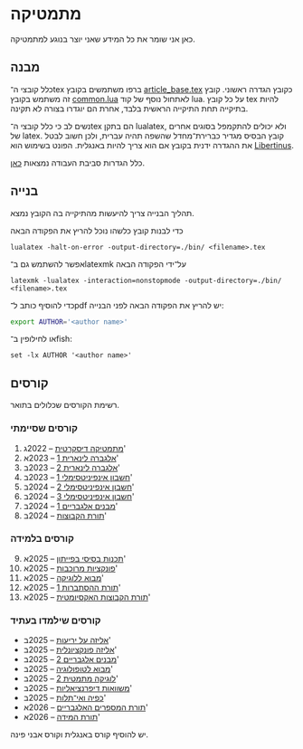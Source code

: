 מתמטיקה
=======

כאן אני שומר את כל המידע שאני יוצר בנוגע למתמטיקה.

מבנה
----

כלל קובצי ה־tex ברפו משתמשים בקובץ [article_base.tex](./article_base.tex) כקובץ הגדרה ראשוני.
קובץ זה משתמש בקובץ [common.lua](./common.lua) לאתחול נוסף של קוד lua.
על כל קובץ tex להיות בתיקייה תחת התיקייה הראשית בלבד, אחרת הם יוגדרו בצורה לא תקינה.

נשים לב כי כלל קובצי ה־tex הם בתקן lualatex, ולא יכולים להתקמפל בסוגים אחרים של latex.
קובץ הבסיס מגדיר כברירת־מחדל שהשפה תהיה עברית, ולכן חשוב לבטל את ההגדרה ידנית בקובץ אם הוא צריך להיות באנגלית.
הפונט בשימוש הוא [Libertinus](https://github.com/alerque/libertinus).

כלל הגדרות סביבת העבודה נמצאות [כאן](https://github.com/D95-waka/DotFiles/tree/master/nvim).

בנייה
-----

תהליך הבנייה צריך להיעשות מהתיקייה בה הקובץ נמצא.

כדי לבנות קובץ כלשהו נוכל להריץ את הפקודה הבאה
```console
lualatex -halt-on-error -output-directory=./bin/ <filename>.tex
```
אפשר להשתמש גם ב־latexmk על־ידי הפקודה הבאה
```console
latexmk -lualatex -interaction=nonstopmode -output-directory=./bin/ <filename>.tex
```

כדי להוסיף כותב ל־pdf יש להריץ את הפקודה הבאה לפני הבנייה:
```bash
export AUTHOR='<author name>'
```
או לחילופין ב־fish:
```fish
set -lx AUTHOR '<author name>'
```


קורסים
------

רשימת הקורסים שכלולים בתואר.

### קורסים שסיימתי
1. [מתמטיקה דיסקרטית](./Discrete_mathematics) – 2022ג'
2. [אלגברה לינארית 1](./Linear_algebra_1) – 2023א'
3. [אלגברה לינארית 2](./Linear_algebra_2) – 2023ב'
4. [חשבון אינפיניטסימלי 1](./Calculus_1) – 2023ב'
5. [חשבון אינפיניטסימלי 2](./Calculus_2) – 2024ב'
6. [חשבון אינפיניטסימלי 3](./Calculus_3) – 2024ב'
7. [מבנים אלגבריים 1](./Algebraic_Structures_1) – 2024ב'
8. [תורת הקבוצות](./Set_Theory) – 2024ב'

### קורסים בלמידה
9. [תכנות בסיסי בפייתון](https://shnaton.huji.ac.il/index.php/NewSyl/76631) – 2025א'
10. [פונקציות מרוכבות](https://shnaton.huji.ac.il/index.php/NewSyl/80519) – 2025א'
11. [מבוא ללוגיקה](https://shnaton.huji.ac.il/index.php/NewSyl/80423) – 2025א'
12. [תורת ההסתברות 1](https://shnaton.huji.ac.il/index.php/NewSyl/80420) – 2025א'
13. [תורת הקבוצות האקסיומטית](https://shnaton.huji.ac.il/index.php/NewSyl/80650) – 2025א'

### קורסים שילמדו בעתיד
- [אליזה על יריעות](https://shnaton.huji.ac.il/index.php/NewSyl/80416) – 2025ב'
- [אליזה פונקציונלית](https://shnaton.huji.ac.il/index.php/NewSyl/80417) – 2025ב'
- [מבנים אלגבריים 2](https://shnaton.huji.ac.il/index.php/NewSyl/80446/) – 2025ב'
- [מבוא לטופולוגיה](https://shnaton.huji.ac.il/index.php/NewSyl/80516) – 2025ב'
- [לוגיקה מתמטית 2](https://shnaton.huji.ac.il/index.php/NewSyl/80424) – 2025ב'
- [משוואות דיפרנציאליות](https://shnaton.huji.ac.il/index.php/NewSyl/80320) – 2025ב'
- [כפיה ואי־תלות](https://shnaton.huji.ac.il/index.php/NewSyl/80579) – 2025ב'
- [תורת המספרים האלגבריים](https://shnaton.huji.ac.il/index.php/NewSyl/80756) – 2026א'
- [תורת המידה](https://shnaton.huji.ac.il/index.php/NewSyl/80517) – 2026א'

יש להוסיף קורס באנגלית וקורס אבני פינה.
